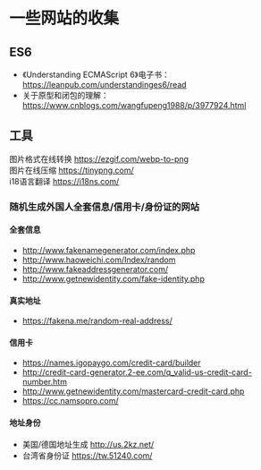 # 一些网站的收集

## ES6
- 《Understanding ECMAScript 6》电子书： https://leanpub.com/understandinges6/read  
- 关于原型和闭包的理解：https://www.cnblogs.com/wangfupeng1988/p/3977924.html

## 工具
图片格式在线转换 https://ezgif.com/webp-to-png  
图片在线压缩 https://tinypng.com/    
i18语言翻译 https://i18ns.com/   

### 随机生成外国人全套信息/信用卡/身份证的网站

#### 全套信息
- http://www.fakenamegenerator.com/index.php
- http://www.haoweichi.com/Index/random
- http://www.fakeaddressgenerator.com/
- http://www.getnewidentity.com/fake-identity.php

#### 真实地址
- https://fakena.me/random-real-address/

#### 信用卡
- https://names.igopaygo.com/credit-card/builder
- http://credit-card-generator.2-ee.com/q_valid-us-credit-card-number.htm
- http://www.getnewidentity.com/mastercard-credit-card.php
- https://cc.namsopro.com/

#### 地址身份
- 美国/德国地址生成 http://us.2kz.net/  
- 台湾省身份证 https://tw.51240.com/
